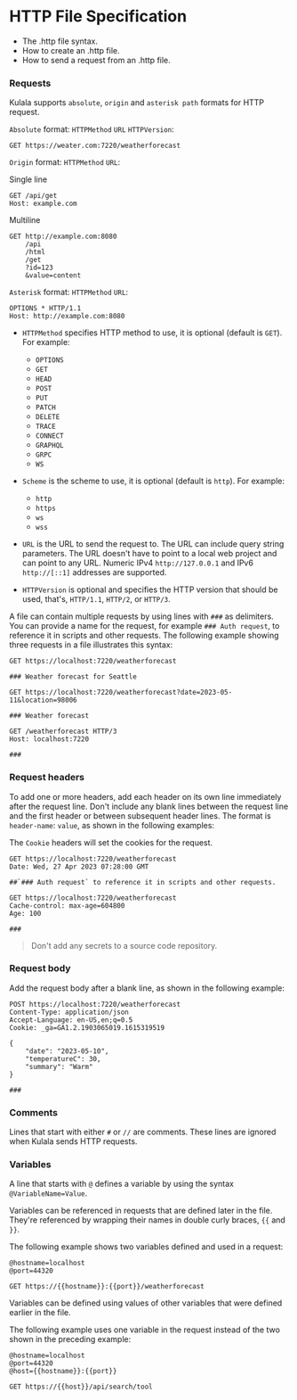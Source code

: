 # HTTP File Specification

- The .http file syntax.
- How to create an .http file.
- How to send a request from an .http file.


### Requests

Kulala supports `absolute`, `origin` and `asterisk path` formats for HTTP request.

`Absolute` format: `HTTPMethod` `URL` `HTTPVersion`: 
```http
GET https://weater.com:7220/weatherforecast
```

 `Origin` format: `HTTPMethod` `URL`:

Single line
```http
GET /api/get
Host: example.com
```

Multiline
```http
GET http://example.com:8080
    /api
    /html
    /get
    ?id=123
    &value=content
```

 `Asterisk` format: `HTTPMethod` `URL`:
```http
OPTIONS * HTTP/1.1
Host: http://example.com:8080
```

- `HTTPMethod` specifies HTTP method to use, it is optional (default is `GET`). For example:
  - `OPTIONS`
  - `GET`
  - `HEAD`
  - `POST`
  - `PUT`
  - `PATCH`
  - `DELETE`
  - `TRACE`
  - `CONNECT`
  - `GRAPHQL`
  - `GRPC`
  - `WS`

- `Scheme` is the scheme to use, it is optional (default is `http`). For example:
  - `http`
  - `https`
  - `ws`
  - `wss`

- `URL` is the URL to send the request to.
  The URL can include query string parameters.
  The URL doesn't have to point to a local web project and can point to any URL.
  Numeric IPv4 `http://127.0.0.1` and IPv6 `http://[::1]` addresses are supported.

- `HTTPVersion` is optional and specifies the HTTP version that should be used,
  that's, `HTTP/1.1`, `HTTP/2`, or `HTTP/3`.

A file can contain multiple requests by using lines with `###` as delimiters.  
You can provide a name for the request, for example `### Auth request`, to reference it in scripts and other requests.
The following example showing three requests in a file illustrates this syntax:

```http
GET https://localhost:7220/weatherforecast

### Weather forecast for Seattle

GET https://localhost:7220/weatherforecast?date=2023-05-11&location=98006

### Weather forecast 

GET /weatherforecast HTTP/3
Host: localhost:7220

###
```
### Request headers

To add one or more headers, add each header on its own line immediately after the request line.
Don't include any blank lines between the request line and the first header or between subsequent header lines.
The format is `header-name`: `value`, as shown in the following examples:

The `Cookie` headers will set the cookies for the request.

```http
GET https://localhost:7220/weatherforecast
Date: Wed, 27 Apr 2023 07:28:00 GMT

##`### Auth request` to reference it in scripts and other requests.

GET https://localhost:7220/weatherforecast
Cache-control: max-age=604800
Age: 100

###
```

> Don't add any secrets to a source code repository.

### Request body

Add the request body after a blank line, as shown in the following example:

```http
POST https://localhost:7220/weatherforecast
Content-Type: application/json
Accept-Language: en-US,en;q=0.5
Cookie: _ga=GA1.2.1903065019.1615319519

{
    "date": "2023-05-10",
    "temperatureC": 30,
    "summary": "Warm"
}

###
```

### Comments

Lines that start with either `#` or `//` are comments.
These lines are ignored when Kulala sends HTTP requests.

### Variables

A line that starts with `@` defines a variable
by using the syntax `@VariableName=Value`.

Variables can be referenced in requests that are defined later in the file.
They're referenced by wrapping their names in double curly braces,
`{{` and `}}`.

The following example shows two variables defined and used in a request:

```http
@hostname=localhost
@port=44320

GET https://{{hostname}}:{{port}}/weatherforecast
```

Variables can be defined using values of
other variables that were defined earlier in the file.

The following example uses one variable in the request
instead of the two shown in the preceding example:

```http
@hostname=localhost
@port=44320
@host={{hostname}}:{{port}}

GET https://{{host}}/api/search/tool
```
